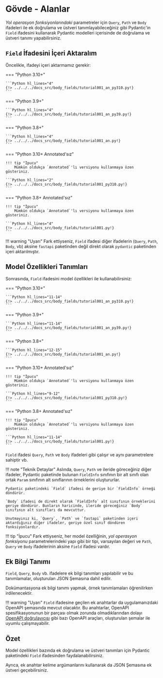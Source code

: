 # Gövde - Alanlar

*Yol operasyon fonksiyonlarındaki* parametreler için `Query`, `Path` ve `Body` ifadeleri ile ek doğrulama ve üstveri tanımlayabileceğiniz gibi Pydantic'in `Field` ifadesini kullanarak Pydantic modelleri içerisinde de doğrulama ve üstveri tanımı yapabilirsiniz.

## `Field` İfadesini İçeri Aktaralım

Öncelikle, ifadeyi içeri aktarmamız gerekir:

=== "Python 3.10+"

    ```Python hl_lines="4"
    {!> ../../../docs_src/body_fields/tutorial001_an_py310.py!}
    ```

=== "Python 3.9+"

    ```Python hl_lines="4"
    {!> ../../../docs_src/body_fields/tutorial001_an_py39.py!}
    ```

=== "Python 3.8+"

    ```Python hl_lines="4"
    {!> ../../../docs_src/body_fields/tutorial001_an.py!}
    ```

=== "Python 3.10+ Annotated'sız"

    !!! tip "İpucu"
        Mümkün oldukça `Annotated`'lı versiyonu kullanmaya özen gösteriniz.

    ```Python hl_lines="2"
    {!> ../../../docs_src/body_fields/tutorial001_py310.py!}
    ```

=== "Python 3.8+ Annotated'sız"

    !!! tip "İpucu"
        Mümkün oldukça `Annotated`'lı versiyonu kullanmaya özen gösteriniz.

    ```Python hl_lines="4"
    {!> ../../../docs_src/body_fields/tutorial001.py!}
    ```

!!! warning "Uyarı"
    Fark ettiyseniz, `Field` ifadesi diğer ifadelerin (`Query`, `Path`, `Body`, vb) aksine `fastapi` paketinden değil direkt olarak `pydantic` paketinden içeri aktarılmıştır.

## Model Özellikleri Tanımları

Sonrasında, `Field` ifadesini model özellikleri ile kullanabilirsiniz:

=== "Python 3.10+"

    ```Python hl_lines="11-14"
    {!> ../../../docs_src/body_fields/tutorial001_an_py310.py!}
    ```

=== "Python 3.9+"

    ```Python hl_lines="11-14"
    {!> ../../../docs_src/body_fields/tutorial001_an_py39.py!}
    ```

=== "Python 3.8+"

    ```Python hl_lines="12-15"
    {!> ../../../docs_src/body_fields/tutorial001_an.py!}
    ```

=== "Python 3.10+ Annotated'sız"

    !!! tip "İpucu"
        Mümkün oldukça `Annotated`'lı versiyonu kullanmaya özen gösteriniz.

    ```Python hl_lines="9-12"
    {!> ../../../docs_src/body_fields/tutorial001_py310.py!}
    ```

=== "Python 3.8+ Annotated'sız"

    !!! tip "İpucu"
        Mümkün oldukça `Annotated`'lı versiyonu kullanmaya özen gösteriniz.

    ```Python hl_lines="11-14"
    {!> ../../../docs_src/body_fields/tutorial001.py!}
    ```

`Field` ifadesi `Query`, `Path` ve `Body` ifadeleri gibi çalışır ve aynı parametrelere sahiptir vb.

!!! note "Teknik Detaylar"
    Aslında, `Query`, `Path` ve ileride göreceğiniz diğer ifadeler, Pydantic paketinde bulunan `FieldInfo` sınıfının bir alt sınıfı olan ortak `Param` sınıfının alt sınıflarının örneklerini oluştururlar.

    Pydantic paketindeki `Field` ifadesi de geriye bir `FieldInfo` örneği döndürür.

    `Body` ifadesi de direkt olarak `FieldInfo` alt sınıfının örneklerini geriye döndürür. Bunların haricinde, ileride göreceğiniz `Body` sınıfının alt sınıfları da mevcuttur.

    Unutmayınız ki, `Query`, `Path` ve `fastapi` paketinden içeri aktardığınız diğer ifadeler, geriye özel sınıf döndüren fonksiyonlardır.

!!! tip "İpucu"
    Fark ettiyseniz, her model özelliğinin, *yol operasyon fonksiyonu* parametrelerindeki yapı gibi bir tipi, varsayılan değeri ve `Path`, `Query` ve `Body` ifadelerinin aksine `Field` ifadesi vardır.

## Ek Bilgi Tanımı

`Field`, `Query`, `Body` vb. ifadelere ek bilgi tanımları yapılabilir ve bu tanımlamalar, oluşturulan JSON Şemasına dahil edilir.

Dokümantasyona ek bilgi tanımı yapmak, örnek tanımlamaları öğrenilirken irdilenecektir.

!!! warning "Uyarı"
    `Field` ifadesine geçilen ek anahtarlar da uygulamanızdaki OpenAPI şemasında mevcut olacaktır. 
    Bu anahtarlar, OpenAPI spesifikasyonunun bir parçası olmak zorunda olmadıklarından dolayı [OpenAPI doğrulayıcısı](https://validator.swagger.io/) gibi bazı OpenAPI araçları, oluşturulan şemalar ile uyumlu çalışmayabilir.

## Özet

Model özellikleri bazında ek doğrulama ve üstveri tanımları için Pydantic paketindeki `Field` ifadesinden faydalanabilirsiniz.

Ayrıca, ek anahtar kelime argümanlarını kullanarak da JSON Şemasına ek üstveri geçebilirsiniz.